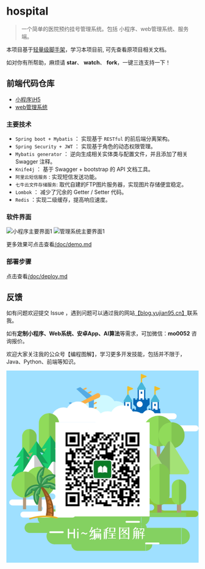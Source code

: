 # hospital

> 一个简单的医院预约挂号管理系统。包括 小程序、web管理系统、服务端。

本项目基于[轻量级脚手架](https://github.com/YuJian95/base-service)，学习本项目前, 可先查看原项目相关文档。

如对你有所帮助，麻烦请 **star**、 **watch**、 **fork**，一键三连支持一下！

## 前端代码仓库

- [小程序\H5](https://github.com/YuJian95/hospital-wxapp)
- [web管理系统](https://github.com/YuJian95/hospital-web)

### 主要技术

- `Spring boot + Mybatis` ： 实现基于 `RESTful` 的前后端分离架构。
- `Spring Security + JWT` ： 实现基于角色的动态权限管理。
- `Mybatis generator` ： 逆向生成相关实体类与配置文件，并且添加了相关 Swagger 注释。
- `Knife4j` ： 基于 Swagger + bootstrap 的 API 文档工具。 
- `阿里云短信服务` : 实现短信发送功能。
- `七牛云文件存储服务`: 取代自建的FTP图片服务器，实现图片存储便宜稳定。
- `Lombok` ： 减少了冗余的 Getter / Setter 代码。
- `Redis` ：实现二级缓存，提高响应速度。

### 软件界面

![小程序主要界面1](http://yujian95.cn/post/min-program-hospital-appointment/wx-1.png)
![管理系统主要界面1](http://yujian95.cn/post/min-program-hospital-appointment/admin-1.png)

更多效果可点击查看[/doc/demo.md](doc/demo.md)

### 部署步骤

点击查看[/doc/deploy.md](doc/deploy.md)

## 反馈

如有问题欢迎提交 Issue ，遇到问题可以通过我的网站[【blog.yujian95.cn】](https://blog.yujian95.cn)联系我。

如有**定制小程序、Web系统、安卓App、AI算法**等需求，可加微信：**mo0052** 咨询报价。

欢迎大家关注我的公众号【编程图解】，学习更多开发技能，包括并不限于，Java、Python、前端等知识。

![微信搜索【编程图解】](doc/yujian95.jpg)
